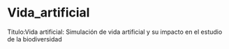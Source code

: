 # Vida_artificial
Titulo:Vida artificial: Simulación de vida artificial y su impacto en el estudio de la biodiversidad 

